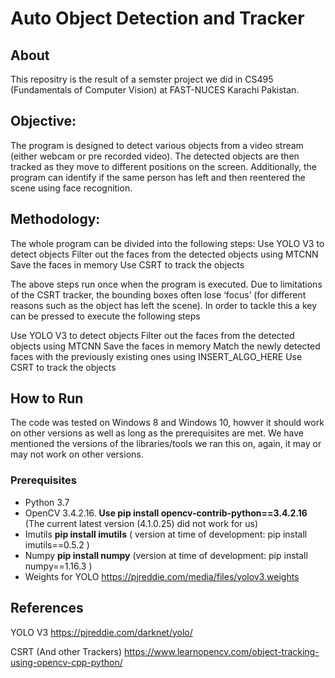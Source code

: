 # Auto Object Detection and Tracker

## About
This repositry is the result of a semster project we did in CS495 (Fundamentals of Computer Vision) at FAST-NUCES Karachi Pakistan. 

## Objective:
The program is designed to detect various objects from a video stream (either webcam or pre recorded video). The detected objects are then tracked as they move to different positions on the screen. Additionally, the program can identify if the same person has left and then reentered the scene using face recognition.

## Methodology:
The whole program can be divided into the following steps:
Use YOLO V3 to detect objects
Filter out the faces from the detected objects using MTCNN
Save the faces in memory
Use CSRT to track the objects

The above steps run once when the program is executed. Due to limitations of the CSRT tracker, the bounding boxes often lose ‘focus’ (for different reasons such as the object has left the scene). In order to tackle this a key can be pressed to execute the following steps

Use YOLO V3 to detect objects
Filter out the faces from the detected objects using MTCNN
Save the faces in memory
Match the newly detected faces with the previously existing ones using INSERT_ALGO_HERE
Use CSRT to track the objects

## How to Run
The code was tested on Windows 8 and Windows 10, howver it should work on other versions as well as long as the prerequisites are met. We have mentioned the versions of the libraries/tools we ran this on, again, it may or may not work on other versions.

### Prerequisites
* Python 3.7
* OpenCV 3.4.2.16. **Use pip install opencv-contrib-python==3.4.2.16** (The current latest version (4.1.0.25) did not work for us)  
* Imutils **pip install imutils** ( version at time of development: pip install imutils==0.5.2 )
* Numpy **pip install numpy** (version at time of development: pip install numpy==1.16.3 )
* Weights for YOLO https://pjreddie.com/media/files/yolov3.weights

## References

YOLO V3
https://pjreddie.com/darknet/yolo/

CSRT (And other Trackers) 
https://www.learnopencv.com/object-tracking-using-opencv-cpp-python/









